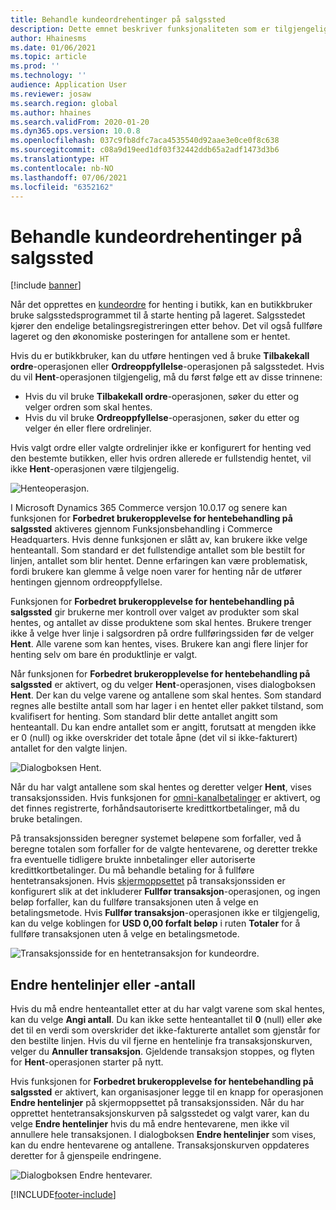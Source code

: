 ```yaml
---
title: Behandle kundeordrehentinger på salgssted
description: Dette emnet beskriver funksjonaliteten som er tilgjengelig i salgsstedsprogrammet (POS) for behandling av henting av kundeordrer.
author: Hhainesms
ms.date: 01/06/2021
ms.topic: article
ms.prod: ''
ms.technology: ''
audience: Application User
ms.reviewer: josaw
ms.search.region: global
ms.author: hhaines
ms.search.validFrom: 2020-01-20
ms.dyn365.ops.version: 10.0.8
ms.openlocfilehash: 037c9fb8dfc7aca4535540d92aae3e0ce0f8c638
ms.sourcegitcommit: c08a9d19eed1df03f32442ddb65a2adf1473d3b6
ms.translationtype: HT
ms.contentlocale: nb-NO
ms.lasthandoff: 07/06/2021
ms.locfileid: "6352162"
---
```

# <a name="process-customer-order-pickups-in-pos"></a>Behandle kundeordrehentinger på salgssted

[!include [banner](includes/banner.md)]

Når det opprettes en [kundeordre](customer-orders-overview.md) for henting i butikk, kan en butikkbruker bruke salgsstedsprogrammet til å starte henting på lageret. Salgsstedet kjører den endelige betalingsregistreringen etter behov. Det vil også fullføre lageret og den økonomiske posteringen for antallene som er hentet.

Hvis du er butikkbruker, kan du utføre hentingen ved å bruke **Tilbakekall ordre**-operasjonen eller **Ordreoppfyllelse**-operasjonen på salgsstedet. Hvis du vil **Hent**-operasjonen tilgjengelig, må du først følge ett av disse trinnene:

- Hvis du vil bruke **Tilbakekall ordre**-operasjonen, søker du etter og velger ordren som skal hentes.
- Hvis du vil bruke **Ordreoppfyllelse**-operasjonen, søker du etter og velger én eller flere ordrelinjer.

Hvis valgt ordre eller valgte ordrelinjer ikke er konfigurert for henting ved den bestemte butikken, eller hvis ordren allerede er fullstendig hentet, vil ikke **Hent**-operasjonen være tilgjengelig.

![Henteoperasjon.](media/pickupoperation.png)

I Microsoft Dynamics 365 Commerce versjon 10.0.17 og senere kan funksjonen for **Forbedret brukeropplevelse for hentebehandling på salgssted** aktiveres gjennom Funksjonsbehandling i Commerce Headquarters. Hvis denne funksjonen er slått av, kan brukere ikke velge henteantall. Som standard er det fullstendige antallet som ble bestilt for linjen, antallet som blir hentet. Denne erfaringen kan være problematisk, fordi brukere kan glemme å velge noen varer for henting når de utfører hentingen gjennom ordreoppfyllelse.

Funksjonen for **Forbedret brukeropplevelse for hentebehandling på salgssted** gir brukerne mer kontroll over valget av produkter som skal hentes, og antallet av disse produktene som skal hentes. Brukere trenger ikke å velge hver linje i salgsordren på ordre fullføringssiden før de velger **Hent**. Alle varene som kan hentes, vises. Brukere kan angi flere linjer for henting selv om bare én produktlinje er valgt.

Når funksjonen for **Forbedret brukeropplevelse for hentebehandling på salgssted** er aktivert, og du velger **Hent**-operasjonen, vises dialogboksen **Hent**. Der kan du velge varene og antallene som skal hentes. Som standard regnes alle bestilte antall som har lager i en hentet eller pakket tilstand, som kvalifisert for henting. Som standard blir dette antallet angitt som henteantall. Du kan endre antallet som er angitt, forutsatt at mengden ikke er 0 (null) og ikke overskrider det totale åpne (det vil si ikke-fakturert) antallet for den valgte linjen.

![Dialogboksen Hent.](media/pickupselect.png)

Når du har valgt antallene som skal hentes og deretter velger **Hent**, vises transaksjonssiden. Hvis funksjonen for [omni-kanalbetalinger](omni-channel-payments.md) er aktivert, og det finnes registrerte, forhåndsautoriserte kredittkortbetalinger, må du bruke betalingen.

På transaksjonssiden beregner systemet beløpene som forfaller, ved å beregne totalen som forfaller for de valgte hentevarene, og deretter trekke fra eventuelle tidligere brukte innbetalinger eller autoriserte kredittkortbetalinger. Du må behandle betaling for å fullføre hentetransaksjonen. Hvis [skjermoppsettet](pos-screen-layouts.md) på transaksjonssiden er konfigurert slik at det inkluderer **Fullfør transaksjon**-operasjonen, og ingen beløp forfaller, kan du fullføre transaksjonen uten å velge en betalingsmetode. Hvis **Fullfør transaksjon**-operasjonen ikke er tilgjengelig, kan du velge koblingen for **USD 0,00 forfalt beløp** i ruten **Totaler** for å fullføre transaksjonen uten å velge en betalingsmetode.

![Transaksjonsside for en hentetransaksjon for kundeordre.](media/pickupcart.png)

## <a name="changing-pickup-lines-or-quantities"></a>Endre hentelinjer eller -antall

Hvis du må endre henteantallet etter at du har valgt varene som skal hentes, kan du velge **Angi antall**. Du kan ikke sette henteantallet til **0** (null) eller øke det til en verdi som overskrider det ikke-fakturerte antallet som gjenstår for den bestilte linjen. Hvis du vil fjerne en hentelinje fra transaksjonskurven, velger du **Annuller transaksjon**. Gjeldende transaksjon stoppes, og flyten for **Hent**-operasjonen starter på nytt.

Hvis funksjonen for **Forbedret brukeropplevelse for hentebehandling på salgssted** er aktivert, kan organisasjoner legge til en knapp for operasjonen **Endre hentelinjer** på skjermoppsettet på transaksjonssiden. Når du har opprettet hentetransaksjonskurven på salgsstedet og valgt varer, kan du velge **Endre hentelinjer** hvis du må endre hentevarene, men ikke vil annullere hele transaksjonen. I dialogboksen **Endre hentelinjer** som vises, kan du endre hentevarene og antallene. Transaksjonskurven oppdateres deretter for å gjenspeile endringene.

![Dialogboksen Endre hentevarer.](media/pickupchange.png)


[!INCLUDE[footer-include](../includes/footer-banner.md)]